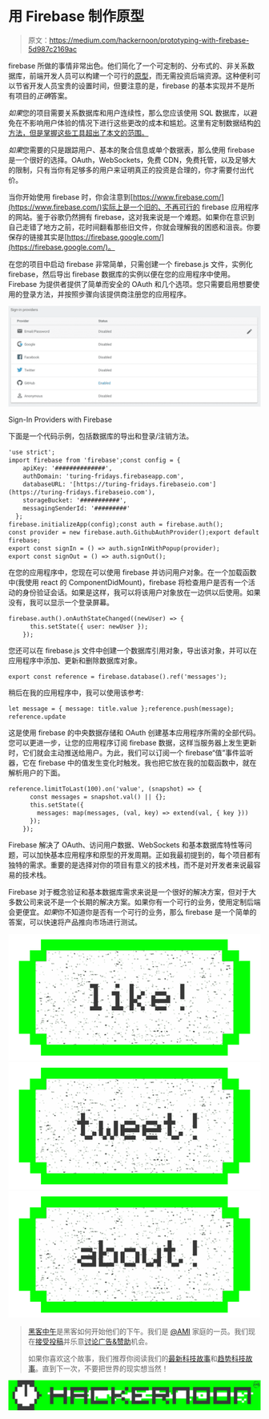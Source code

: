 # 用 Firebase 制作原型

> 原文：<https://medium.com/hackernoon/prototyping-with-firebase-5d987c2169ac>

firebase 所做的事情非常出色。他们简化了一个可定制的、分布式的、非关系数据库，前端开发人员可以构建一个可行的[原型](https://hackernoon.com/tagged/prototype)，而无需投资后端资源。这种便利可以节省开发人员宝贵的设置时间，但要注意的是，firebase 的基本实现并不是所有项目的*正确*答案。

*如果*您的项目需要关系数据库和用户连续性，那么您应该使用 SQL 数据库，以避免在不影响用户体验的情况下进行这些更改的成本和尴尬。这里有定制数据结构[的方法，但是掌握这些工具超出了本文的范围。](https://firebase.google.com/docs/database/web/structure-data)

*如果*您需要的只是跟踪用户、基本的聚合信息或单个数据表，那么使用 firebase 是一个很好的选择。OAuth，WebSockets，免费 CDN，免费托管，以及足够大的限制，只有当你有足够多的用户来证明真正的投资是合理的，你才需要付出代价。

当你开始使用 firebase 时，你会注意到[https://www.firebase.com/](https://www.firebase.com/)实际上是一个旧的、不再可行的 firebase 应用程序的网站。鉴于谷歌仍然拥有 firebase，这对我来说是一个难题。如果你在意识到自己走错了地方之前，花时间翻看那些旧文件，你就会理解我的困惑和沮丧。你要保存的链接其实是[https://firebase.google.com/](https://firebase.google.com/)。

在您的项目中启动 firebase 非常简单，只需创建一个 firebase.js 文件，实例化 firebase，然后导出 firebase 数据库的实例以便在您的应用程序中使用。Firebase 为提供者提供了简单而安全的 OAuth 和几个选项。您只需要启用想要使用的登录方法，并按照步骤向该提供商注册您的应用程序。

![](img/24b4c5325bdb0d8530924f3ff805bf58.png)

Sign-In Providers with Firebase

下面是一个代码示例，包括数据库的导出和登录/注销方法。

```
'use strict';
import firebase from 'firebase';const config = {
    apiKey: '##############',
    authDomain: 'turing-fridays.firebaseapp.com',
    databaseURL: '[https://turing-fridays.firebaseio.com'](https://turing-fridays.firebaseio.com'),
    storageBucket: '###########',
    messagingSenderId: '#########'
  };
firebase.initializeApp(config);const auth = firebase.auth();
const provider = new firebase.auth.GithubAuthProvider();export default firebase;
export const signIn = () => auth.signInWithPopup(provider);
export const signOut = () => auth.signOut();
```

在您的应用程序中，您现在可以使用 firebase 并访问用户对象。在一个加载函数中(我使用 react 的 ComponentDidMount)，firebase 将检查用户是否有一个活动的身份验证会话。如果是这样，我可以将该用户对象放在一边供以后使用。如果没有，我可以显示一个登录屏幕。

```
firebase.auth().onAuthStateChanged((newUser) => {
      this.setState({ user: newUser });
    });
```

您还可以在 firebase.js 文件中创建一个数据库引用对象，导出该对象，并可以在应用程序中添加、更新和删除数据库对象。

```
export const reference = firebase.database().ref('messages');
```

稍后在我的应用程序中，我可以使用该参考:

```
let message = { message: title.value };reference.push(message);
reference.update
```

这是使用 firebase 的中央数据存储和 OAuth 创建基本应用程序所需的全部代码。您可以更进一步，让您的应用程序订阅 firebase 数据，这样当服务器上发生更新时，它们就会主动推送给用户。为此，我们可以订阅一个 firebase“值”事件监听器，它在 firebase 中的值发生变化时触发。我也把它放在我的加载函数中，就在解析用户的下面。

```
reference.limitToLast(100).on('value', (snapshot) => {
      const messages = snapshot.val() || {};
      this.setState({
        messages: map(messages, (val, key) => extend(val, { key }))
      });
    });
```

Firebase 解决了 OAuth、访问用户数据、WebSockets 和基本数据库特性等问题，可以加快基本应用程序和原型的开发周期。正如我最初提到的，每个项目都有独特的需求。重要的是选择对你的项目有意义的技术栈，而不是对开发者来说最容易的技术栈。

Firebase 对于概念验证和基本数据库需求来说是一个很好的解决方案，但对于大多数公司来说不是一个长期的解决方案。如果你有一个可行的业务，使用定制后端会更便宜。*如果*你不知道你是否有一个可行的业务，那么 firebase 是一个简单的答案，可以快速将产品推向市场进行测试。

[![](img/50ef4044ecd4e250b5d50f368b775d38.png)](http://bit.ly/HackernoonFB)[![](img/979d9a46439d5aebbdcdca574e21dc81.png)](https://goo.gl/k7XYbx)[![](img/2930ba6bd2c12218fdbbf7e02c8746ff.png)](https://goo.gl/4ofytp)

> [黑客中午](http://bit.ly/Hackernoon)是黑客如何开始他们的下午。我们是 [@AMI](http://bit.ly/atAMIatAMI) 家庭的一员。我们现在[接受投稿](http://bit.ly/hackernoonsubmission)并乐意[讨论广告&赞助](mailto:partners@amipublications.com)机会。
> 
> 如果你喜欢这个故事，我们推荐你阅读我们的[最新科技故事](http://bit.ly/hackernoonlatestt)和[趋势科技故事](https://hackernoon.com/trending)。直到下一次，不要把世界的现实想当然！

![](img/be0ca55ba73a573dce11effb2ee80d56.png)